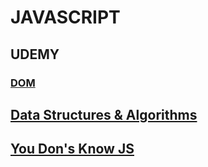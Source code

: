 # JAVASCRIPT

## UDEMY

### [DOM](https://github.com/ssj24/TIL2022/blob/master/JavaScript/DOM/)

## [Data Structures & Algorithms](https://github.com/ssj24/TIL2022/blob/master/JavaScript/DSA/)

## [You Don's Know JS](https://github.com/ssj24/TIL2022/blob/master/JavaScript/YDKJS/)

